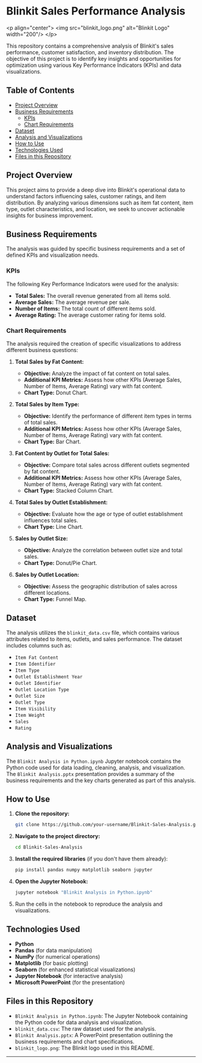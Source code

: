 # Blinkit Sales Performance Analysis

\<p align="center"\>
\<img src="blinkit\_logo.png" alt="Blinkit Logo" width="200"/\>
\</p\>

This repository contains a comprehensive analysis of Blinkit's sales performance, customer satisfaction, and inventory distribution. The objective of this project is to identify key insights and opportunities for optimization using various Key Performance Indicators (KPIs) and data visualizations.

## Table of Contents

  - [Project Overview](https://www.google.com/search?q=%23project-overview)
  - [Business Requirements](https://www.google.com/search?q=%23business-requirements)
      - [KPIs](https://www.google.com/search?q=%23kpis)
      - [Chart Requirements](https://www.google.com/search?q=%23chart-requirements)
  - [Dataset](https://www.google.com/search?q=%23dataset)
  - [Analysis and Visualizations](https://www.google.com/search?q=%23analysis-and-visualizations)
  - [How to Use](https://www.google.com/search?q=%23how-to-use)
  - [Technologies Used](https://www.google.com/search?q=%23technologies-used)
  - [Files in this Repository](https://www.google.com/search?q=%23files-in-this-repository)

## Project Overview

This project aims to provide a deep dive into Blinkit's operational data to understand factors influencing sales, customer ratings, and item distribution. By analyzing various dimensions such as item fat content, item type, outlet characteristics, and location, we seek to uncover actionable insights for business improvement.

## Business Requirements

The analysis was guided by specific business requirements and a set of defined KPIs and visualization needs.

### KPIs

The following Key Performance Indicators were used for the analysis:

  * **Total Sales:** The overall revenue generated from all items sold.
  * **Average Sales:** The average revenue per sale.
  * **Number of Items:** The total count of different items sold.
  * **Average Rating:** The average customer rating for items sold.

### Chart Requirements

The analysis required the creation of specific visualizations to address different business questions:

1.  **Total Sales by Fat Content:**

      * **Objective:** Analyze the impact of fat content on total sales.
      * **Additional KPI Metrics:** Assess how other KPIs (Average Sales, Number of Items, Average Rating) vary with fat content.
      * **Chart Type:** Donut Chart.

2.  **Total Sales by Item Type:**

      * **Objective:** Identify the performance of different item types in terms of total sales.
      * **Additional KPI Metrics:** Assess how other KPIs (Average Sales, Number of Items, Average Rating) vary with fat content.
      * **Chart Type:** Bar Chart.

3.  **Fat Content by Outlet for Total Sales:**

      * **Objective:** Compare total sales across different outlets segmented by fat content.
      * **Additional KPI Metrics:** Assess how other KPIs (Average Sales, Number of Items, Average Rating) vary with fat content.
      * **Chart Type:** Stacked Column Chart.

4.  **Total Sales by Outlet Establishment:**

      * **Objective:** Evaluate how the age or type of outlet establishment influences total sales.
      * **Chart Type:** Line Chart.

5.  **Sales by Outlet Size:**

      * **Objective:** Analyze the correlation between outlet size and total sales.
      * **Chart Type:** Donut/Pie Chart.

6.  **Sales by Outlet Location:**

      * **Objective:** Assess the geographic distribution of sales across different locations.
      * **Chart Type:** Funnel Map.

## Dataset

The analysis utilizes the `blinkit_data.csv` file, which contains various attributes related to items, outlets, and sales performance.
The dataset includes columns such as:

  * `Item Fat Content`
  * `Item Identifier`
  * `Item Type`
  * `Outlet Establishment Year`
  * `Outlet Identifier`
  * `Outlet Location Type`
  * `Outlet Size`
  * `Outlet Type`
  * `Item Visibility`
  * `Item Weight`
  * `Sales`
  * `Rating`

## Analysis and Visualizations

The `Blinkit Analysis in Python.ipynb` Jupyter notebook contains the Python code used for data loading, cleaning, analysis, and visualization. The `Blinkit Analysis.pptx` presentation provides a summary of the business requirements and the key charts generated as part of this analysis.

## How to Use

1.  **Clone the repository:**
    ```bash
    git clone https://github.com/your-username/Blinkit-Sales-Analysis.git
    ```
2.  **Navigate to the project directory:**
    ```bash
    cd Blinkit-Sales-Analysis
    ```
3.  **Install the required libraries** (if you don't have them already):
    ```bash
    pip install pandas numpy matplotlib seaborn jupyter
    ```
4.  **Open the Jupyter Notebook:**
    ```bash
    jupyter notebook "Blinkit Analysis in Python.ipynb"
    ```
5.  Run the cells in the notebook to reproduce the analysis and visualizations.

## Technologies Used

  * **Python**
  * **Pandas** (for data manipulation)
  * **NumPy** (for numerical operations)
  * **Matplotlib** (for basic plotting)
  * **Seaborn** (for enhanced statistical visualizations)
  * **Jupyter Notebook** (for interactive analysis)
  * **Microsoft PowerPoint** (for the presentation)

## Files in this Repository

  * `Blinkit Analysis in Python.ipynb`: The Jupyter Notebook containing the Python code for data analysis and visualization.
  * `blinkit_data.csv`: The raw dataset used for the analysis.
  * `Blinkit Analysis.pptx`: A PowerPoint presentation outlining the business requirements and chart specifications.
  * `blinkit_logo.png`: The Blinkit logo used in this README.

-----

